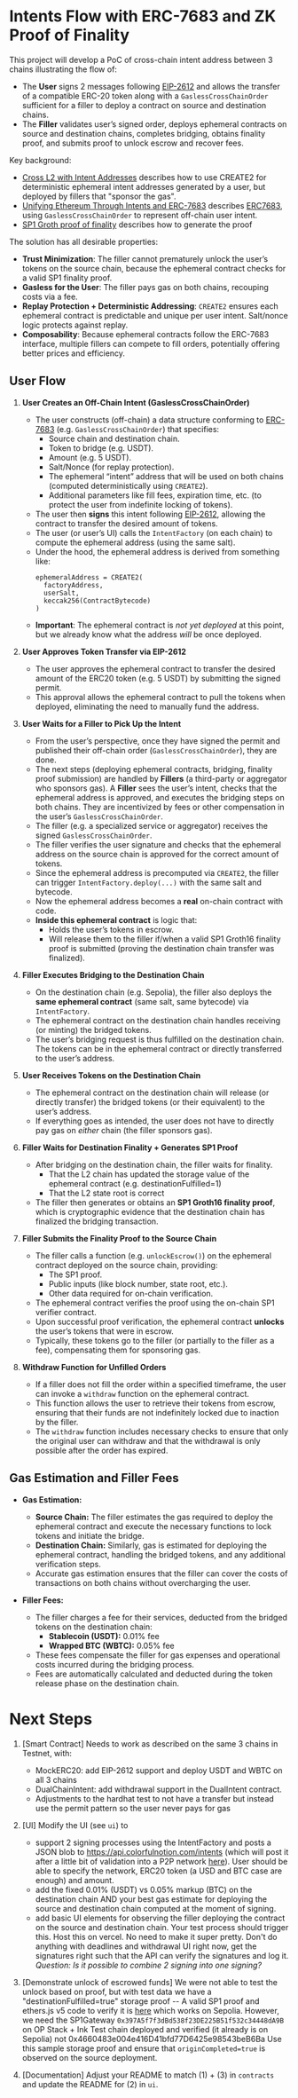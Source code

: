 # Intents Flow with ERC-7683 and ZK Proof of Finality

This project will develop a PoC of cross-chain intent address between 3 chains illustrating the flow of:

- The **User**  signs 2 messages following [EIP-2612](https://eips.ethereum.org/EIPS/eip-2612) and allows the transfer of a compatible ERC-20 token along with a `GaslessCrossChainOrder` sufficient for a filler to deploy a contract on source and destination chains.
- The **Filler** validates user’s signed order, deploys ephemeral contracts on source and destination chains, completes bridging, obtains finality proof, and submits proof to unlock escrow and recover fees.

Key background:

- [Cross L2 with Intent Addresses](https://www.youtube.com/watch?v=ioCdBWLmuI8) describes how to use CREATE2 for deterministic ephemeral intent addresses generated by a user, but deployed by fillers that "sponsor the gas".
- [Unifying Ethereum Through Intents and ERC-7683](https://www.youtube.com/watch?v=jjBxfIsTrLE)
  describes [ERC7683](https://www.erc7683.org/spec), using `GaslessCrossChainOrder` to represent off-chain user intent.
- [SP1 Groth proof of finality](https://hackmd.io/F5iI9RfQQoCSFCgXbUalKg) describes how to generate the proof

The solution has all desirable properties:

- **Trust Minimization**: The filler cannot prematurely unlock the user’s tokens on the source chain, because the ephemeral contract checks for a valid SP1 finality proof.
- **Gasless for the User**: The filler pays gas on both chains, recouping costs via a fee.
- **Replay Protection + Deterministic Addressing**: `CREATE2` ensures each ephemeral contract is predictable and unique per user intent. Salt/nonce logic protects against replay.
- **Composability**: Because ephemeral contracts follow the ERC-7683 interface, multiple fillers can compete to fill orders, potentially offering better prices and efficiency.

## User Flow

1. **User Creates an Off-Chain Intent (GaslessCrossChainOrder)**
   
   - The user constructs (off-chain) a data structure conforming to [ERC-7683](https://eips.ethereum.org/EIPS/eip-7683) (e.g. `GaslessCrossChainOrder`) that specifies:
     - Source chain and destination chain.
     - Token to bridge (e.g. USDT).
     - Amount (e.g. 5 USDT).
     - Salt/Nonce (for replay protection).
     - The ephemeral “intent” address that will be used on both chains (computed deterministically using `CREATE2`).
     - Additional parameters like fill fees, expiration time, etc. (to protect the user from indefinite locking of tokens).
   - The user then **signs** this intent following [EIP-2612](https://eips.ethereum.org/EIPS/eip-2612), allowing the contract to transfer the desired amount of tokens.
   - The user (or user’s UI) calls the `IntentFactory` (on each chain) to compute the ephemeral address (using the same salt).
   - Under the hood, the ephemeral address is derived from something like:
     ```solidity
     ephemeralAddress = CREATE2(
       factoryAddress,
       userSalt,
       keccak256(ContractBytecode)
     )
     ```
   - **Important**: The ephemeral contract is _not yet deployed_ at this point, but we already know what the address _will_ be once deployed.

2. **User Approves Token Transfer via EIP-2612**

   - The user approves the ephemeral contract to transfer the desired amount of the ERC20 token (e.g. 5 USDT) by submitting the signed permit.
   - This approval allows the ephemeral contract to pull the tokens when deployed, eliminating the need to manually fund the address.

3. **User Waits for a Filler to Pick Up the Intent**
   
   - From the user’s perspective, once they have signed the permit and published their off-chain order (`GaslessCrossChainOrder`), they are done.
   - The next steps (deploying ephemeral contracts, bridging, finality proof submission) are handled by **Fillers** (a third-party or aggregator who sponsors gas). A **Filler** sees the user’s intent, checks that the ephemeral address is approved, and executes the bridging steps on both chains. They are incentivized by fees or other compensation in the user’s `GaslessCrossChainOrder`.
   - The filler (e.g. a specialized service or aggregator) receives the signed `GaslessCrossChainOrder`.
   - The filler verifies the user signature and checks that the ephemeral address on the source chain is approved for the correct amount of tokens.
   - Since the ephemeral address is precomputed via `CREATE2`, the filler can trigger `IntentFactory.deploy(...)` with the same salt and bytecode.
   - Now the ephemeral address becomes a **real** on-chain contract with code.
   - **Inside this ephemeral contract** is logic that:
     - Holds the user’s tokens in escrow.
     - Will release them to the filler if/when a valid SP1 Groth16 finality proof is submitted (proving the destination chain transfer was finalized).

4. **Filler Executes Bridging to the Destination Chain**
   
   - On the destination chain (e.g. Sepolia), the filler also deploys the **same ephemeral contract** (same salt, same bytecode) via `IntentFactory`.
   - The ephemeral contract on the destination chain handles receiving (or minting) the bridged tokens.
   - The user’s bridging request is thus fulfilled on the destination chain. The tokens can be in the ephemeral contract or directly transferred to the user’s address.

5. **User Receives Tokens on the Destination Chain**
   
   - The ephemeral contract on the destination chain will release (or directly transfer) the bridged tokens (or their equivalent) to the user’s address.
   - If everything goes as intended, the user does not have to directly pay gas on _either_ chain (the filler sponsors gas).

6. **Filler Waits for Destination Finality + Generates SP1 Proof**
   
   - After bridging on the destination chain, the filler waits for finality.
     - That the L2 chain has updated the storage value of the ephemeral contract (e.g. destinationFulfilled=1)
     - That the L2 state root is correct
   - The filler then generates or obtains an **SP1 Groth16 finality proof**, which is cryptographic evidence that the destination chain has finalized the bridging transaction.

7. **Filler Submits the Finality Proof to the Source Chain**
   - The filler calls a function (e.g. `unlockEscrow()`) on the ephemeral contract deployed on the source chain, providing:
     - The SP1 proof.
     - Public inputs (like block number, state root, etc.).
     - Other data required for on-chain verification.
   - The ephemeral contract verifies the proof using the on-chain SP1 verifier contract.
   - Upon successful proof verification, the ephemeral contract **unlocks** the user’s tokens that were in escrow.
   - Typically, these tokens go to the filler (or partially to the filler as a fee), compensating them for sponsoring gas.

8. **Withdraw Function for Unfilled Orders**
   
   - If a filler does not fill the order within a specified timeframe, the user can invoke a `withdraw` function on the ephemeral contract.
   - This function allows the user to retrieve their tokens from escrow, ensuring that their funds are not indefinitely locked due to inaction by the filler.
   - The `withdraw` function includes necessary checks to ensure that only the original user can withdraw and that the withdrawal is only possible after the order has expired.

## Gas Estimation and Filler Fees

- **Gas Estimation:**
  - **Source Chain:** The filler estimates the gas required to deploy the ephemeral contract and execute the necessary functions to lock tokens and initiate the bridge.
  - **Destination Chain:** Similarly, gas is estimated for deploying the ephemeral contract, handling the bridged tokens, and any additional verification steps.
  - Accurate gas estimation ensures that the filler can cover the costs of transactions on both chains without overcharging the user.

- **Filler Fees:**
  - The filler charges a fee for their services, deducted from the bridged tokens on the destination chain:
    - **Stablecoin (USDT):** 0.01% fee
    - **Wrapped BTC (WBTC):** 0.05% fee 
  - These fees compensate the filler for gas expenses and operational costs incurred during the bridging process.
  - Fees are automatically calculated and deducted during the token release phase on the destination chain.


# Next Steps

1. [Smart Contract] Needs to work as described on the same 3 chains in Testnet, with: 
   - MockERC20: add EIP-2612 support and deploy USDT and WBTC on all 3 chains
   - DualChainIntent:  add withdrawal support in the DualIntent contract. 
   - Adjustments to the hardhat test to not have a transfer but instead use the permit pattern so the user never pays for gas

2. [UI] Modify the UI (see `ui`) to 
    - support 2 signing processes using the IntentFactory and posts a JSON blob to https://api.colorfulnotion.com/intents (which will post it after a little bit of validation into a P2P network [here](/network)).   User should be able to specify the network, ERC20 token (a USD and BTC case are enough) and amount. 
    - add the fixed 0.01% (USDT) vs 0.05% markup (BTC) on the destination chain AND your best gas estimate for deploying the source and destination chain computed at the moment of signing.
    - add basic UI elements for observing the filler deploying the contract on the source and destination chain.  Your test process should trigger this. 
   Host this on vercel.  No need to make it super pretty.  Don't do anything with deadlines and withdrawal UI right now, get the signatures right such that the API can verify the signatures and log it.  _Question: Is it possible to combine 2 signing into one signing?_

3. [Demonstrate unlock of escrowed funds] We were not able to test the unlock based on proof, but with test data we have a "destinationFulfilled=true" storage proof -- A valid SP1 proof and ethers.js v5 code to verify it is [here](https://github.com/colorfulnotion/intents/issues/3) which works on Sepolia.  However, we need the SP1Gateway `0x397A5f7f3dBd538f23DE225B51f532c34448dA9B` on OP Stack + Ink Test chain deployed and verified (it already is on Sepolia) not 0x4660483e004e416D41bfd77D6425e98543beB6Ba     Use this sample storage proof and ensure that `originCompleted=true` is observed on the source deployment.

4. [Documentation] Adjust your README to match (1) + (3) in `contracts` and update the README for (2) in `ui`.  
